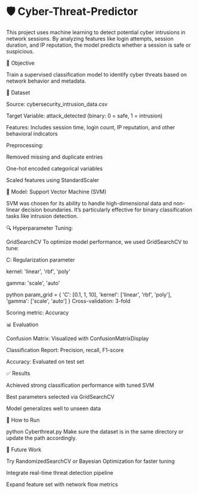 # 🛡️ Cyber-Threat-Predictor

This project uses machine learning to detect potential cyber intrusions in network sessions. By analyzing features like login attempts, session duration, and IP reputation, the model predicts whether a session is safe or suspicious.

📌 Objective

Train a supervised classification model to identify cyber threats based on network behavior and metadata.

📂 Dataset

Source: cybersecurity_intrusion_data.csv

Target Variable: attack_detected (binary: 0 = safe, 1 = intrusion)

Features: Includes session time, login count, IP reputation, and other behavioral indicators

Preprocessing:

Removed missing and duplicate entries

One-hot encoded categorical variables

Scaled features using StandardScaler

🧠 Model: Support Vector Machine (SVM)

SVM was chosen for its ability to handle high-dimensional data and non-linear decision boundaries. It’s particularly effective for binary classification tasks like intrusion detection.

🔍 Hyperparameter Tuning: 

GridSearchCV
To optimize model performance, we used GridSearchCV to tune:

C: Regularization parameter

kernel: 'linear', 'rbf', 'poly'

gamma: 'scale', 'auto'

python
param_grid = {
    'C': [0.1, 1, 10],
    'kernel': ['linear', 'rbf', 'poly'],
    'gamma': ['scale', 'auto']
}
Cross-validation: 3-fold

Scoring metric: Accuracy

📊 Evaluation

Confusion Matrix: Visualized with ConfusionMatrixDisplay

Classification Report: Precision, recall, F1-score

Accuracy: Evaluated on test set

✅ Results

Achieved strong classification performance with tuned SVM

Best parameters selected via GridSearchCV

Model generalizes well to unseen data

🚀 How to Run

python Cyberthreat.py
Make sure the dataset is in the same directory or update the path accordingly.

📌 Future Work

Try RandomizedSearchCV or Bayesian Optimization for faster tuning

Integrate real-time threat detection pipeline

Expand feature set with network flow metrics

